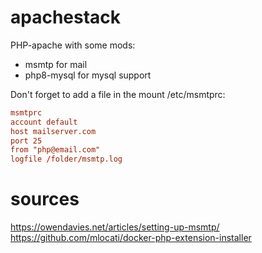 # apachestack
 PHP-apache with some mods:
  - msmtp for mail
  - php8-mysql for mysql support


Don't forget to add a file in the mount /etc/msmtprc:
```conf
msmtprc
account default
host mailserver.com
port 25
from "php@email.com"
logfile /folder/msmtp.log
```

# sources
https://owendavies.net/articles/setting-up-msmtp/
https://github.com/mlocati/docker-php-extension-installer